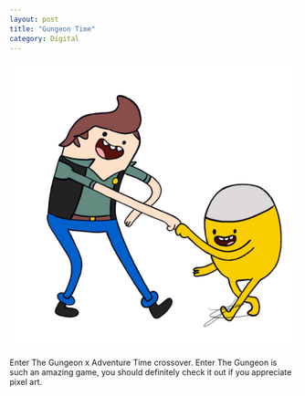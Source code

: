 ```yaml
---
layout: post
title: "Gungeon Time"
category: Digital
---
```


![Gungeon Time](/images/up/art/digital/gungeontime.jpeg)


Enter The Gungeon x Adventure Time crossover. Enter The Gungeon is such an amazing game, you should definitely check it out if you appreciate pixel art.